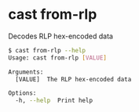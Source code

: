 # cast from-rlp

Decodes RLP hex-encoded data

```bash
$ cast from-rlp --help
Usage: cast from-rlp [VALUE]

Arguments:
  [VALUE]  The RLP hex-encoded data

Options:
  -h, --help  Print help
```